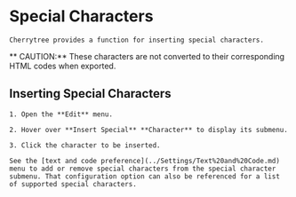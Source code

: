
# Special Characters


	Cherrytree provides a function for inserting special characters.
	
**	CAUTION:** These characters are not converted to their corresponding HTML codes when exported.

 ## Inserting Special Characters

	1. Open the **Edit** menu.

	2. Hover over **Insert Special** **Character** to display its submenu.

	3. Click the character to be inserted.

	See the [text and code preference](../Settings/Text%20and%20Code.md) menu to add or remove special characters from the special character submenu. That configuration option can also be referenced for a list of supported special characters.

